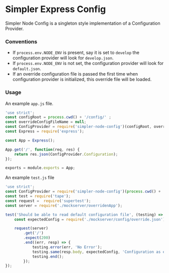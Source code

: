 # Simpler Express Config
Simpler Node Config is a singleton style implementation of a Configuration Provider.

### Conventions

- If `process.env.NODE_ENV` is present, say it is set to `develop` the configuration provider will look for `develop.json`.
- If `process.env.NODE_ENV` is not set, the configuration provider will look for `default.json`.
- If an override configuration file is passed the first time when configuration provider is initialized, this override file will be loaded. 

### Usage

An example `app.js` file.

```javascript
'use strict';
const configRoot = process.cwd() + '/config/' ;
const overrideConfigFileName = null;
const ConfigProvider = require('simpler-node-config')(configRoot, overrideConfigFileName);
const Express = require('express');

const App = Express();

App.get('/', function(req, res) {
    return res.json(ConfigProvider.Configuration);
});

exports = module.exports = App;
```

An example `test.js` file

```javascript
'use strict';
const ConfigProvider = require('simpler-node-config')(process.cwd() + '/test/mockserver/config/', 'override.json');
const test = require('tape');
const request =  require('supertest');
const server = require('./mockserver/overridenApp');

test('Should be able to read default configuration file', (testing) => {    
    const expectedConfig = require('./mockserver/config/override.json');

    request(server)
        .get('/')
        .expect(200)
        .end((err, resp) => {
            testing.error(err, 'No Error');
            testing.same(resp.body, expectedConfig, 'Configuration as expected');
            testing.end();
        });
});
```